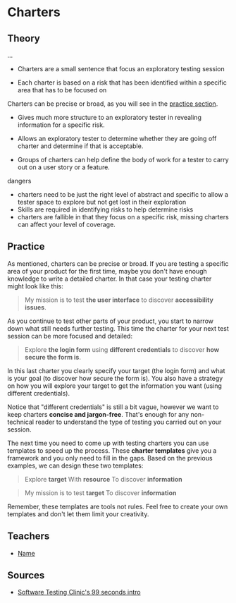 # Charters

## Theory

...

- Charters are a small sentence that focus an exploratory testing session


- Each charter is based on a risk that has been identified within a specific area that has to be focused on

Charters can be precise or broad, as you will see in the [practice section](#practice).

- Gives much more structure to an exploratory tester in revealing information for a specific risk.


- Allows an exploratory tester to determine whether they are going off charter and determine if that is acceptable.
- Groups of charters can help define the body of work for a tester to carry out on a user story or a feature.

dangers

- charters need to be just the right level of abstract and specific to allow a tester space to explore but not get lost in their exploration
- Skills are required in identifying risks to help determine risks
- charters are fallible in that they focus on a specific risk, missing charters can affect your level of coverage.

## Practice

As mentioned, charters can be precise or broad. If you are testing a specific area of your product for the first time, maybe you don't have enough knowledge to write a detailed charter. In that case your testing charter might look like this:

>  My mission is to test **the user interface** to discover **accessibility issues**.

As you continue to test other parts of your product, you start to narrow down what still needs further testing. This time the charter for your next test session can be more focused and detailed:

> Explore **the login form** using **different credentials** to discover **how secure the form is**.

In this last charter you clearly specify your target (the login form) and what is your goal (to discover how secure the form is). You also have a strategy on how you will explore your target to get the information you want (using different credentials).

Notice that "different credentials" is still a bit vague, however we want to keep charters **concise and jargon-free**. That's enough for any non-technical reader to understand the type of testing you carried out on your session.

The next time you need to come up with testing charters you can use templates to speed up the process. These **charter templates** give you a framework and you only need to fill in the gaps. Based on the previous examples, we can design these two templates:

> Explore **target**
> With **resource**
> To discover **information**

> My mission is to test **target**
> To discover **information**

Remember, these templates are tools not rules. Feel free to create your own templates and don't let them limit your creativity.

## Teachers

- [Name](#link)

## Sources

- [Software Testing Clinic's 99 seconds intro](https://dojo.ministryoftesting.com/lessons/99-second-introduction-to-charters)
